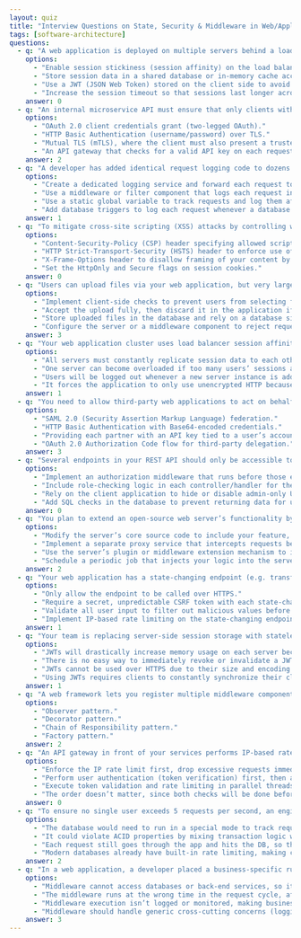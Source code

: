 ```yaml
---
layout: quiz
title: "Interview Questions on State, Security & Middleware in Web/Application Servers"
tags: [software-architecture]
questions:
  - q: "A web application is deployed on multiple servers behind a load balancer. Users report being logged out when their requests go to a different server. What is a quick, configuration-only solution to maintain session continuity for each user?"
    options:
      - "Enable session stickiness (session affinity) on the load balancer to keep each user’s traffic on one server."
      - "Store session data in a shared database or in-memory cache accessible by all servers."
      - "Use a JWT (JSON Web Token) stored on the client side to avoid server-side session storage altogether."
      - "Increase the session timeout so that sessions last longer across user interactions."
    answer: 0
  - q: "An internal microservice API must ensure that only clients with valid digital certificates can connect, providing mutual identity verification on top of TLS encryption. Which mechanism best meets this requirement?"
    options:
      - "OAuth 2.0 client credentials grant (two-legged OAuth)."
      - "HTTP Basic Authentication (username/password) over TLS."
      - "Mutual TLS (mTLS), where the client must also present a trusted certificate."
      - "An API gateway that checks for a valid API key on each request."
    answer: 2
  - q: "A developer has added identical request logging code to dozens of handler functions in a web service. What is a better architectural approach to implement request logging across all requests?"
    options:
      - "Create a dedicated logging service and forward each request to it for logging."
      - "Use a middleware or filter component that logs each request in one place before it reaches the handlers."
      - "Use a static global variable to track requests and log them after processing."
      - "Add database triggers to log each request whenever a database write occurs."
    answer: 1
  - q: "To mitigate cross-site scripting (XSS) attacks by controlling which sources of scripts can execute on your web pages, which HTTP header should you configure?"
    options:
      - "Content-Security-Policy (CSP) header specifying allowed script sources."
      - "HTTP Strict-Transport-Security (HSTS) header to enforce use of HTTPS."
      - "X-Frame-Options header to disallow framing of your content by other sites."
      - "Set the HttpOnly and Secure flags on session cookies."
    answer: 0
  - q: "Users can upload files via your web application, but very large uploads are causing memory issues on the server. What’s the best way to prevent excessively large request bodies from impacting the server?"
    options:
      - "Implement client-side checks to prevent users from selecting files above a certain size."
      - "Accept the upload fully, then discard it in the application if it’s above the size limit."
      - "Store uploaded files in the database and rely on a database size constraint to reject huge files."
      - "Configure the server or a middleware component to reject requests larger than a defined size limit."
    answer: 3
  - q: "Your web application cluster uses load balancer session affinity (sticky sessions) to maintain user sessions on one server. What is a potential drawback of relying on sticky sessions for session management?"
    options:
      - "All servers must constantly replicate session data to each other, adding network overhead."
      - "One server can become overloaded if too many users’ sessions are bound to it, causing an imbalance."
      - "Users will be logged out whenever a new server instance is added to the cluster."
      - "It forces the application to only use unencrypted HTTP because encryption breaks session affinity."
    answer: 1
  - q: "You need to allow third-party web applications to act on behalf of your users (with their consent) without sharing user passwords. Which authentication standard is most appropriate for this scenario?"
    options:
      - "SAML 2.0 (Security Assertion Markup Language) federation."
      - "HTTP Basic Authentication with Base64-encoded credentials."
      - "Providing each partner with an API key tied to a user’s account."
      - "OAuth 2.0 Authorization Code flow for third-party delegation."
    answer: 3
  - q: "Several endpoints in your REST API should only be accessible to users with an administrator role. How can you enforce this rule uniformly without duplicating the authorization logic in every endpoint handler?"
    options:
      - "Implement an authorization middleware that runs before those endpoints and verifies the user’s role against allowed roles."
      - "Include role-checking logic in each controller/handler for the protected endpoints."
      - "Rely on the client application to hide or disable admin-only UI features."
      - "Add SQL checks in the database to prevent returning data for unauthorized users."
    answer: 0
  - q: "You plan to extend an open-source web server’s functionality by adding custom request processing logic, but you don’t want to maintain a fork of the server’s code. What’s a proper way to integrate your custom logic?"
    options:
      - "Modify the server’s core source code to include your feature, and recompile it for your needs."
      - "Implement a separate proxy service that intercepts requests before they reach the web server, handling your custom processing."
      - "Use the server’s plugin or middleware extension mechanism to insert a custom request handler module."
      - "Schedule a periodic job that injects your logic into the server’s process at runtime via an API."
    answer: 2
  - q: "Your web application has a state-changing endpoint (e.g. transferring funds) that is being triggered by malicious cross-site requests (CSRF) when a user visits an attacker’s page while logged in. What defense can you implement to prevent such Cross-Site Request Forgery exploits?"
    options:
      - "Only allow the endpoint to be called over HTTPS."
      - "Require a secret, unpredictable CSRF token with each state-changing request and verify it on the server."
      - "Validate all user input to filter out malicious values before processing the request."
      - "Implement IP-based rate limiting on the state-changing endpoint."
    answer: 1
  - q: "Your team is replacing server-side session storage with stateless JWTs for user sessions to improve scalability. What is a known challenge introduced by using stateless JWTs for session management?"
    options:
      - "JWTs will drastically increase memory usage on each server because they store more data than session IDs."
      - "There is no easy way to immediately revoke or invalidate a JWT (e.g. on logout) until it expires, since the server keeps no session state."
      - "JWTs cannot be used over HTTPS due to their size and encoding format."
      - "Using JWTs requires clients to constantly synchronize their clocks with the server."
    answer: 1
  - q: "A web framework lets you register multiple middleware components that process an HTTP request sequentially (each can modify the request/response or decide to stop the propagation). This middleware pipeline is an example of which design pattern?"
    options:
      - "Observer pattern."
      - "Decorator pattern."
      - "Chain of Responsibility pattern."
      - "Factory pattern."
    answer: 2
  - q: "An API gateway in front of your services performs IP-based rate limiting and also verifies OAuth access tokens on incoming requests. To minimize wasted work under high traffic, what is a sensible order to apply these checks?"
    options:
      - "Enforce the IP rate limit first, drop excessive requests immediately, then validate authentication on the remaining requests."
      - "Perform user authentication (token verification) first, then apply rate limiting only to authenticated requests."
      - "Execute token validation and rate limiting in parallel threads to handle the load concurrently."
      - "The order doesn’t matter, since both checks will be done before the request reaches the service."
    answer: 0
  - q: "To ensure no single user exceeds 5 requests per second, an engineer proposes enforcing this limit within the database layer (e.g. rejecting queries if a user’s requests exceed the threshold). What is a major downside of this approach?"
    options:
      - "The database would need to run in a special mode to track request rates, which is impractical."
      - "It could violate ACID properties by mixing transaction logic with rate limiting control."
      - "Each request still goes through the app and hits the DB, so the limit is enforced inefficiently late in the process."
      - "Modern databases already have built-in rate limiting, making custom logic redundant and potentially conflicting."
    answer: 2
  - q: "In a web application, a developer placed a business-specific rule (e.g. calculating a user’s discount eligibility) inside a global request middleware so it runs on every request. Why is implementing business logic in the middleware layer generally discouraged?"
    options:
      - "Middleware cannot access databases or back-end services, so it cannot perform complex business calculations."
      - "The middleware runs at the wrong time in the request cycle, after the response is already generated."
      - "Middleware execution isn’t logged or monitored, making business operations there invisible and non-auditable."
      - "Middleware should handle generic cross-cutting concerns (logging, auth, etc.), so mixing domain logic into it violates separation of concerns."
    answer: 3
---
```

